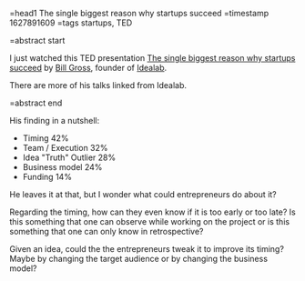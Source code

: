 =head1 The single biggest reason why startups succeed
=timestamp 1627891609
=tags startups, TED

=abstract start

I just watched this TED presentation <a href="https://www.ted.com/talks/bill_gross_the_single_biggest_reason_why_start_ups_succeed">The single biggest reason why startups succeed</a>
by <a href="https://en.wikipedia.org/wiki/Bill_T._Gross">Bill Gross</a>, founder of <a href="https://www.idealab.com/">Idealab</a>.

There are more of his talks linked from Idealab.

=abstract end

His finding in a nutshell:

<ul>
<li>Timing 42%</li>
<li>Team / Execution 32%</li>
<li>Idea "Truth" Outlier 28%</li>
<li>Business model 24%</li>
<li>Funding 14%</li>
</ul>

He leaves it at that, but I wonder what could entrepreneurs do about it?

Regarding the timing, how can they even know if it is too early or too late? Is this something that one can observe
while working on the project or is this something that one can only know in retrospective?

Given an idea, could the the entrepreneurs tweak it to improve its timing? Maybe by changing the target audience
or by changing the business model?

